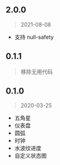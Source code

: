 ## 2.0.0
> 2021-08-08

- 支持 null-safety

## 0.1.1
> 移除无用代码

## 0.1.0
> 2020-03-25
- 五角星
- 仪表盘
- 圆弧
- 时钟
- 水波纹进度
- 自定义状态图
